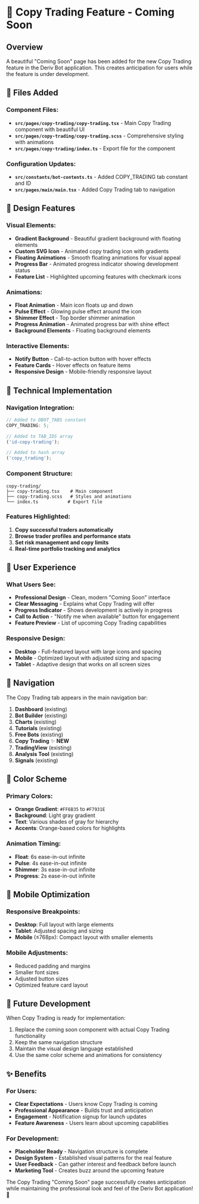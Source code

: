 # 🚀 Copy Trading Feature - Coming Soon

## Overview

A beautiful "Coming Soon" page has been added for the new Copy Trading feature in the Deriv Bot application. This creates anticipation for users while the feature is under development.

## 📁 Files Added

### Component Files:

- **`src/pages/copy-trading/copy-trading.tsx`** - Main Copy Trading component with beautiful UI
- **`src/pages/copy-trading/copy-trading.scss`** - Comprehensive styling with animations
- **`src/pages/copy-trading/index.ts`** - Export file for the component

### Configuration Updates:

- **`src/constants/bot-contents.ts`** - Added COPY_TRADING tab constant and ID
- **`src/pages/main/main.tsx`** - Added Copy Trading tab to navigation

## 🎨 Design Features

### Visual Elements:

- **Gradient Background** - Beautiful gradient background with floating elements
- **Custom SVG Icon** - Animated copy trading icon with gradients
- **Floating Animations** - Smooth floating animations for visual appeal
- **Progress Bar** - Animated progress indicator showing development status
- **Feature List** - Highlighted upcoming features with checkmark icons

### Animations:

- **Float Animation** - Main icon floats up and down
- **Pulse Effect** - Glowing pulse effect around the icon
- **Shimmer Effect** - Top border shimmer animation
- **Progress Animation** - Animated progress bar with shine effect
- **Background Elements** - Floating background elements

### Interactive Elements:

- **Notify Button** - Call-to-action button with hover effects
- **Feature Cards** - Hover effects on feature items
- **Responsive Design** - Mobile-friendly responsive layout

## 🔧 Technical Implementation

### Navigation Integration:

```typescript
// Added to DBOT_TABS constant
COPY_TRADING: 5;

// Added to TAB_IDS array
('id-copy-trading');

// Added to hash array
('copy_trading');
```

### Component Structure:

```
copy-trading/
├── copy-trading.tsx    # Main component
├── copy-trading.scss   # Styles and animations
└── index.ts           # Export file
```

### Features Highlighted:

1. **Copy successful traders automatically**
2. **Browse trader profiles and performance stats**
3. **Set risk management and copy limits**
4. **Real-time portfolio tracking and analytics**

## 🎯 User Experience

### What Users See:

- **Professional Design** - Clean, modern "Coming Soon" interface
- **Clear Messaging** - Explains what Copy Trading will offer
- **Progress Indicator** - Shows development is actively in progress
- **Call to Action** - "Notify me when available" button for engagement
- **Feature Preview** - List of upcoming Copy Trading capabilities

### Responsive Design:

- **Desktop** - Full-featured layout with large icons and spacing
- **Mobile** - Optimized layout with adjusted sizing and spacing
- **Tablet** - Adaptive design that works on all screen sizes

## 🚀 Navigation

The Copy Trading tab appears in the main navigation bar:

1. **Dashboard** (existing)
2. **Bot Builder** (existing)
3. **Charts** (existing)
4. **Tutorials** (existing)
5. **Free Bots** (existing)
6. **Copy Trading** ✨ **NEW**
7. **TradingView** (existing)
8. **Analysis Tool** (existing)
9. **Signals** (existing)

## 🎨 Color Scheme

### Primary Colors:

- **Orange Gradient**: `#FF6B35` to `#F7931E`
- **Background**: Light gray gradient
- **Text**: Various shades of gray for hierarchy
- **Accents**: Orange-based colors for highlights

### Animation Timing:

- **Float**: 6s ease-in-out infinite
- **Pulse**: 4s ease-in-out infinite
- **Shimmer**: 3s ease-in-out infinite
- **Progress**: 2s ease-in-out infinite

## 📱 Mobile Optimization

### Responsive Breakpoints:

- **Desktop**: Full layout with large elements
- **Tablet**: Adjusted spacing and sizing
- **Mobile** (≤768px): Compact layout with smaller elements

### Mobile Adjustments:

- Reduced padding and margins
- Smaller font sizes
- Adjusted button sizes
- Optimized feature card layout

## 🔮 Future Development

When Copy Trading is ready for implementation:

1. Replace the coming soon component with actual Copy Trading functionality
2. Keep the same navigation structure
3. Maintain the visual design language established
4. Use the same color scheme and animations for consistency

## ✨ Benefits

### For Users:

- **Clear Expectations** - Users know Copy Trading is coming
- **Professional Appearance** - Builds trust and anticipation
- **Engagement** - Notification signup for launch updates
- **Feature Awareness** - Users learn about upcoming capabilities

### For Development:

- **Placeholder Ready** - Navigation structure is complete
- **Design System** - Established visual patterns for the real feature
- **User Feedback** - Can gather interest and feedback before launch
- **Marketing Tool** - Creates buzz around the upcoming feature

The Copy Trading "Coming Soon" page successfully creates anticipation while maintaining the professional look and feel of the Deriv Bot application! 🎉
